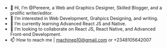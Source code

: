 - 👋 Hi, I’m @Pereere, a Web and Graphics Designer, Skilled Blogger, and a prolific writer/editor.
- 👀 I’m interested in Web Development, Grahpics Designing, and writing.
- 🌱 I’m currently learning Advanced React JS and Native.
- 💞️ I’m looking to collaborate on React JS, React Native, and Advanced Front-end Development.
- 📫 How to reach me | machinep10@gmail.com or +2348105642007

<!---
Pereere/Pereere is a ✨ special ✨ repository because its `README.md` (this file) appears on your GitHub profile.
You can click the Preview link to take a look at your changes.
--->
